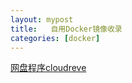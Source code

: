 ```yaml
---
layout: mypost
title:   自用Docker镜像收录
categories: [docker]
---
```

[网盘程序cloudreve](https://hub.docker.com/r/jialezi/cloudreve)